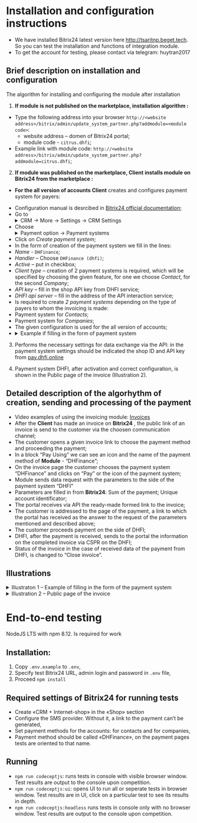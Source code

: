 # Installation and configuration instructions
* We have installed Bitrix24 latest version here http://tsaritnp.beget.tech. So you can test the installation and functions of integration module.
* To get the account for testing, please contact via telegram: huytran2017
## Brief description on installation and configuration 

The algorithm for installing and configuring the module after installation

1. **If module is not published on the marketplace, installation algorithm :** 
* Type the following address into your browser `http://<website address>/bitrix/admin/update_system_partner.php?addmodule=<module code>`: 
    * website address – domen of Bitrix24 portal; 
    * module code - `citrus.dhfi`;
* Example link with module code: `http://<website address>/bitrix/admin/update_system_partner.php?addmodule=citrus.dhfi`;

2. **If module was published on the marketplace, Client installs module on Bitrix24 from the marketplace :**
- **For the all version of accounts Client** creates and configures payment system for payers:
* Configuration manual is desrcibed in [Bitrix24 official documentation](https://helpdesk.bitrix24.com/open/5872347/);
* Go to <details><summary>CRM → More → Settings → CRM Settings</summary><img alt="CRM → More → Settings → CRM Settings" src="./.docs/crm-settings.jpg"/></details>
* Choose <details><summary>Payment option → Payment systems</summary><img alt="Payment option → Payment systems" src="./.docs/payment-systems.jpg"/></details>
* Click on  *Create payment system*;
* In the form of creation of the payment system we fill in the lines:
* *Name* - `DHFinance`;
* *Handler* – Choose `DHFinance (dhfi)`;
 * *Active* – put in checkbox;
* *Client type* – creation of 2 payment systems is required, which will be specified by choosing the given feature, for one we choose *Contact*, for the second *Company*;
* *API key* – fill in the shop API key from DHFI service;
* *DHFI api server* – fill in the address of the API interaction service;
* Is required to create *2 payment systems* depending on the type of payers to whom the invoicing is made:
* Payment system for *Contacts*;
* Payment system for *Companies*;
* The given configuration is used for the all version of accounts;
* <details><summary>Example if filling in the form of payment system</summary><img alt="Example of filling in the form of the payment system" src="./.docs/image2.png"/></details>

3. Performs the necessary settings for data exchange via the API: in the payment system settings should be indicated the shop ID and API key from  [pay.dhfi.online](https://pay.dhfi.online/)

4. Payment system DHFI, after activation and correct configuration, is shown in the Public page of the invoice (Illustration 2).

## Detailed description of the algorhythm of creation, sending and processing of the payment 

* Video examples of using the invoicing module: [Invoices](https://user-images.githubusercontent.com/444489/178686899-9e67a3fe-945b-487a-8ce9-e5a84f961aab.webm)
* After the  **Client** has made an invoice on **Bitrix24** , the public link of an invoice is send to the customer via the choosen communication channel;
* The customer opens a given invoice link to choose the payment method and proceeding the payment;
* In a block “Pay Using” we can see an icon and the name of the payment method of **Module** - “DHFinance”;
* On the invoice page the customer chooses the payment system “DHFinance” and clicks on “Pay” or the icon of the payment system;
* Module sends data request with the parameters to the side of the payment system “DHFI”
* Parameters are filled in from **Bitrix24**: Sum of the payment; Unique account identificator;
* The portal receives via API the ready-made formed link to the invoice;
* The customer is addressed to the page of the payment, a link to which the portal has received as the answer to the request of the parameters mentioned and described above;
* The customer proceeds payment on the side of DHFI;
* DHFI, after the payment is received, sends to the portal the information on the completed invoice via CSPR on the DHFI;
* Status of the invoice in the case of received data of the payment from DHFI, is changed to “Close invoice”.

## Illustrations

<details>
<summary> Illustraton 1 – Example of filling in the form of the payment system </summary>

![Illustration 1 – Example of filling in the form](./.docs/image2.png)

</details>

<details>
<summary>Illustration 2 – Public page of the invoice </summary>

![Illustration 2 – Public page of the invoice](./.docs/image1.png)

</details>


# End-to-end testing

 NodeJS LTS with npm 8.12. Is required for work

## Installation:
1. Copy `.env.example` to `.env`,
2. Specify test Bitrix24 URL, admin login and password in `.env` file,
3. Proceed `npm install`

## Required settings of Bitrix24 for running tests

- Create «CRM + Internet-shop» in the «Shop» section
- Configure the SMS provider. Without it, a link to the payment can’t be generated,
- Set payment methods for the accounts: for contacts and for companies,
- Payment method should be called «DHFinance», on the payment pages tests are oriented to that name.

## Running

- `npm run codeceptjs`: runs tests in console with visible browser window. Test results are output to the console upon competition.
- `npm run codeceptjs:ui`: opens UI to run all or seperate tests in browser window. Test results are in UI, click on a particular test to see its results in depth.  
- `npm run codeceptjs:headless` runs tests in console only with no browser window. Test results are output to the console upon competition. 
